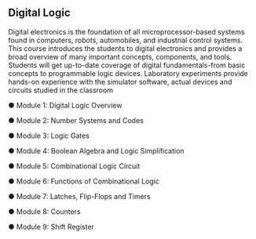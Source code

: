 Digital Logic
------------------------------------------------------------------------------------------------
Digital electronics is the foundation of all microprocessor-based systems found in computers,
robots, automobiles, and industrial control systems. This course introduces the students to digital
electronics and provides a broad overview of many important concepts, components, and tools.
Students will get up-to-date coverage of digital fundamentals-from basic concepts to
programmable logic devices. Laboratory experiments provide hands-on experience with the
simulator software, actual devices and circuits studied in the classroom

● Module 1: Digital Logic Overview 


● Module 2: Number Systems and Codes


● Module 3: Logic Gates


● Module 4: Boolean Algebra and Logic Simplification


● Module 5: Combinational Logic Circuit


● Module 6: Functions of Combinational Logic


● Module 7: Latches, Flip-Flops and Timers


● Module 8: Counters


● Module 9: Shift Register
